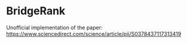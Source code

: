 # BridgeRank
Unofficial implementation of the paper: https://www.sciencedirect.com/science/article/pii/S0378437117313419
